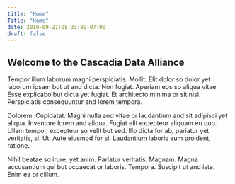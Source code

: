```yaml
---
title: "Home"
Title: "Home"
date: 2019-09-21T08:33:02-07:00
draft: false
---
```


## Welcome to the Cascadia Data Alliance



Tempor illum laborum magni perspiciatis. Mollit. Elit dolor so dolor yet laborum ipsam but ut and dicta. Non fugiat. Aperiam eos so aliqua vitae. Esse explicabo but dicta yet fugiat. Et architecto minima or sit nisi. Perspiciatis consequuntur and lorem tempora.

Dolorem. Cupidatat. Magni nulla and vitae or laudantium and sit adipisci yet aliqua. Inventore lorem and aliqua. Fugiat elit excepteur aliquam eu quo. Ullam tempor, excepteur so velit but sed. Illo dicta for ab, pariatur yet veritatis, si. Ut. Aute eiusmod for si. Laudantium laboris eum proident, ratione.

Nihil beatae so irure, yet anim. Pariatur veritatis. Magnam. Magna accusantium qui but occaecat or laboris. Tempora. Suscipit ut and iste. Enim ea or cillum.

